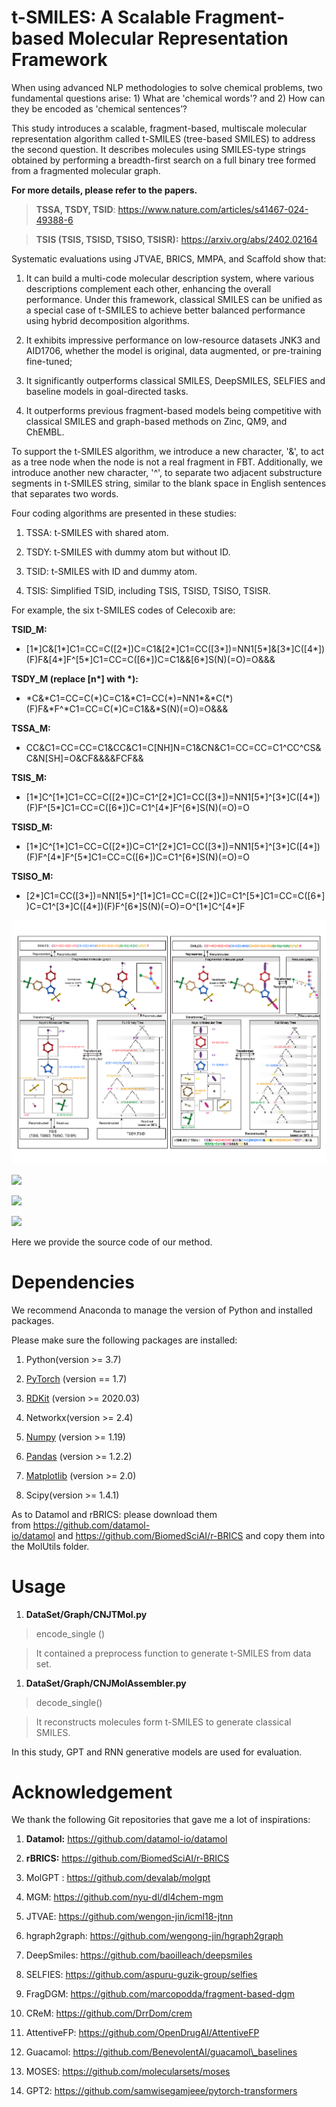 t-SMILES: A Scalable Fragment-based Molecular Representation Framework
======================================================================

When using advanced NLP methodologies to solve chemical problems, two
fundamental questions arise: 1) What are 'chemical words'? and 2) How can they
be encoded as 'chemical sentences’?

This study introduces a scalable, fragment-based, multiscale molecular
representation algorithm called t-SMILES (tree-based SMILES) to address the
second question. It describes molecules using SMILES-type strings obtained by
performing a breadth-first search on a full binary tree formed from a fragmented
molecular graph.

**For more details, please refer to the papers.**

>   **TSSA, TSDY, TSID**: https://www.nature.com/articles/s41467-024-49388-6

>   **TSIS (TSIS, TSISD, TSISO, TSISR):** https://arxiv.org/abs/2402.02164

Systematic evaluations using JTVAE, BRICS, MMPA, and Scaffold show that:

1.  It can build a multi-code molecular description system, where various
    descriptions complement each other, enhancing the overall performance. Under
    this framework, classical SMILES can be unified as a special case of
    t-SMILES to achieve better balanced performance using hybrid decomposition
    algorithms.

2.  It exhibits impressive performance on low-resource datasets JNK3 and
    AID1706, whether the model is original, data augmented, or pre-training
    fine-tuned;

3.  It significantly outperforms classical SMILES, DeepSMILES, SELFIES and
    baseline models in goal-directed tasks.

4.  It outperforms previous fragment-based models being competitive with
    classical SMILES and graph-based methods on Zinc, QM9, and ChEMBL.

To support the t-SMILES algorithm, we introduce a new character, '&', to act as
a tree node when the node is not a real fragment in FBT. Additionally, we
introduce another new character, '\^', to separate two adjacent substructure
segments in t-SMILES string, similar to the blank space in English sentences
that separates two words.

Four coding algorithms are presented in these studies:

1.  TSSA: t-SMILES with shared atom.

2.  TSDY: t-SMILES with dummy atom but without ID.

3.  TSID: t-SMILES with ID and dummy atom.

4.  TSIS: Simplified TSID, including TSIS, TSISD, TSISO, TSISR.

For example, the six t-SMILES codes of Celecoxib are:

**TSID\_M:**

-   [1\*]C&[1\*]C1=CC=C([2\*])C=C1&[2\*]C1=CC([3\*])=NN1[5\*]&[3\*]C([4\*])(F)F&[4\*]F\^[5\*]C1=CC=C([6\*])C=C1&&[6\*]S(N)(=O)=O&&&

**TSDY\_M (replace [n\*] with \*):**

-   \*C&\*C1=CC=C(\*)C=C1&\*C1=CC(\*)=NN1\*&\*C(\*)(F)F&\*F\^\*C1=CC=C(\*)C=C1&&\*S(N)(=O)=O&&&

**TSSA\_M:**

-   CC&C1=CC=CC=C1&CC&C1=C[NH]N=C1&CN&C1=CC=CC=C1\^CC\^CS&C&N[SH]=O&CF&&&&FCF&&

**TSIS\_M:**

-   [1\*]C\^[1\*]C1=CC=C([2\*])C=C1\^[2\*]C1=CC([3\*])=NN1[5\*]\^[3\*]C([4\*])(F)F\^[5\*]C1=CC=C([6\*])C=C1\^[4\*]F\^[6\*]S(N)(=O)=O

**TSISD\_M:**

-   [1\*]C\^[1\*]C1=CC=C([2\*])C=C1\^[2\*]C1=CC([3\*])=NN1[5\*]\^[3\*]C([4\*])(F)F\^[4\*]F\^[5\*]C1=CC=C([6\*])C=C1\^[6\*]S(N)(=O)=O

**TSISO\_M:**

-   [2\*]C1=CC([3\*])=NN1[5\*]\^[1\*]C1=CC=C([2\*])C=C1\^[5\*]C1=CC=C([6\*])C=C1\^[3\*]C([4\*])(F)F\^[6\*]S(N)(=O)=O\^[1\*]C\^[4\*]F

![](media/e6755060fc12f7f37cd8753d3f527c4e.png)

![](media/09b674d2cd4e79f7a818db1f3f6e7e01.png)

![](media/58da2e28790384b86b220be7950459ba.png)

![](media/34a8f8377f10d43ce70e15df2e45709b.png)

Here we provide the source code of our method.

Dependencies
============

We recommend Anaconda to manage the version of Python and installed packages.

Please make sure the following packages are installed:

1.  Python(version \>= 3.7)

2.  [PyTorch](https://pytorch.org/) (version == 1.7)

3.  [RDKit](https://www.rdkit.org/) (version \>= 2020.03)

4.  Networkx(version \>= 2.4)

5.  [Numpy](https://numpy.org/) (version \>= 1.19)

6.  [Pandas](https://pandas.pydata.org/) (version \>= 1.2.2)

7.  [Matplotlib](https://matplotlib.org/) (version \>= 2.0)

8.  Scipy(version \>= 1.4.1)

As to Datamol and rBRICS: please download them
from <https://github.com/datamol-io/datamol> and <https://github.com/BiomedSciAI/r-BRICS> and
copy them into the MolUtils folder.

Usage
=====

1.  **DataSet/Graph/CNJTMol.py**

>   encode\_single ()

>   It contained a preprocess function to generate t-SMILES from data set.

1.  **DataSet/Graph/CNJMolAssembler.py**

>   decode\_single()

>   It reconstructs molecules form t-SMILES to generate classical SMILES.

In this study, GPT and RNN generative models are used for evaluation.

Acknowledgement
===============

We thank the following Git repositories that gave me a lot of inspirations:

1.  **Datamol:** <https://github.com/datamol-io/datamol>

2.  **rBRICS:** <https://github.com/BiomedSciAI/r-BRICS>

3.  MolGPT : https://github.com/devalab/molgpt

4.  MGM: https://github.com/nyu-dl/dl4chem-mgm

5.  JTVAE: https://github.com/wengon-jin/icml18-jtnn

6.  hgraph2graph: https://github.com/wengong-jin/hgraph2graph

7.  DeepSmiles: https://github.com/baoilleach/deepsmiles

8.  SELFIES: https://github.com/aspuru-guzik-group/selfies

9.  FragDGM: https://github.com/marcopodda/fragment-based-dgm

10. CReM: https://github.com/DrrDom/crem

11. AttentiveFP: https://github.com/OpenDrugAI/AttentiveFP

12. Guacamol: https://github.com/BenevolentAI/guacamol\_baselines

13. MOSES: https://github.com/molecularsets/moses

14. GPT2: <https://github.com/samwisegamjeee/pytorch-transformers>
